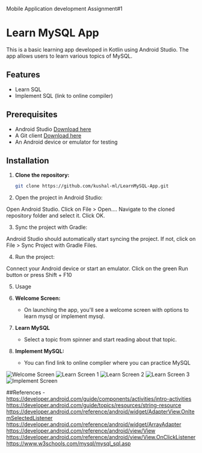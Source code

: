 Mobile Application development Assignment#1

# Learn MySQL App

This is a basic learning app developed in Kotlin using Android Studio. The app allows users to learn various topics of MySQL. 

## Features
- Learn SQL
- Implement SQL (link to online compiler)

## Prerequisites

- Android Studio [Download here](https://developer.android.com/studio)
- A Git client [Download here](https://git-scm.com/)
- An Android device or emulator for testing

## Installation

1. **Clone the repository:**

   ```sh
   git clone https://github.com/kushal-ml/LearnMySQL-App.git

2. Open the project in Android Studio:

Open Android Studio.
Click on File > Open....
Navigate to the cloned repository folder and select it.
Click OK.

3. Sync the project with Gradle:

Android Studio should automatically start syncing the project. If not, click on File > Sync Project with Gradle Files.

4. Run the project:

Connect your Android device or start an emulator.
Click on the green Run button or press Shift + F10

5. Usage

1. **Welcome Screen:**
   - On launching the app, you'll see a welcome screen with options to learn mysql or implement mysql.

2. **Learn MySQL**
   - Select a topic from spinner and start reading about that topic.
    

3. **Implement MySQL:**
   - You can find link to online complier where you can practice MySQL

![Welcome Screen](WelcomeScreen.png)
![Learn Screen 1](Learn1.png)
![Learn Screen 2](Learn2.png)
![Learn Screen 3](Learn3.png)
![Implement Screen](Implement.png)


##References - 
https://developer.android.com/guide/components/activities/intro-activities
https://developer.android.com/guide/topics/resources/string-resource
https://developer.android.com/reference/android/widget/AdapterView.OnItemSelectedListener
https://developer.android.com/reference/android/widget/ArrayAdapter
https://developer.android.com/reference/android/view/View
https://developer.android.com/reference/android/view/View.OnClickListener
https://www.w3schools.com/mysql/mysql_sql.asp
